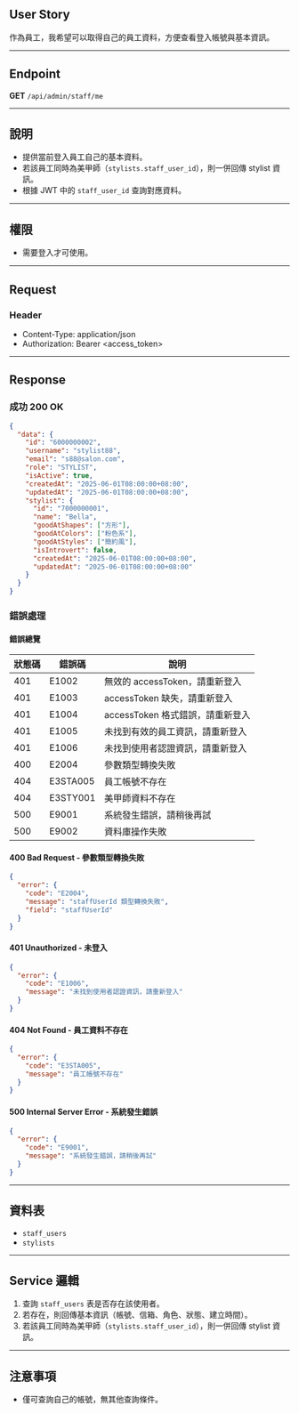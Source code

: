## User Story

作為員工，我希望可以取得自己的員工資料，方便查看登入帳號與基本資訊。

---

## Endpoint

**GET** `/api/admin/staff/me`

---

## 說明

- 提供當前登入員工自己的基本資料。
- 若該員工同時為美甲師（`stylists.staff_user_id`），則一併回傳 stylist 資訊。
- 根據 JWT 中的 `staff_user_id` 查詢對應資料。

---

## 權限

- 需要登入才可使用。

---

## Request

### Header

- Content-Type: application/json
- Authorization: Bearer <access_token>

---

## Response

### 成功 200 OK

```json
{
  "data": {
    "id": "6000000002",
    "username": "stylist88",
    "email": "s88@salon.com",
    "role": "STYLIST",
    "isActive": true,
    "createdAt": "2025-06-01T08:00:00+08:00",
    "updatedAt": "2025-06-01T08:00:00+08:00",
    "stylist": {
      "id": "7000000001",
      "name": "Bella",
      "goodAtShapes": ["方形"],
      "goodAtColors": ["粉色系"],
      "goodAtStyles": ["簡約風"],
      "isIntrovert": false,
      "createdAt": "2025-06-01T08:00:00+08:00",
      "updatedAt": "2025-06-01T08:00:00+08:00"
    }
  }
}
```

### 錯誤處理

#### 錯誤總覽

| 狀態碼 | 錯誤碼   | 說明                             |
| ------ | -------- | -------------------------------- |
| 401    | E1002    | 無效的 accessToken，請重新登入   |
| 401    | E1003    | accessToken 缺失，請重新登入     |
| 401    | E1004    | accessToken 格式錯誤，請重新登入 |
| 401    | E1005    | 未找到有效的員工資訊，請重新登入 |
| 401    | E1006    | 未找到使用者認證資訊，請重新登入 |
| 400    | E2004    | 參數類型轉換失敗                 |
| 404    | E3STA005 | 員工帳號不存在                   |
| 404    | E3STY001 | 美甲師資料不存在                 |
| 500    | E9001    | 系統發生錯誤，請稍後再試         |
| 500    | E9002    | 資料庫操作失敗                   |

#### 400 Bad Request - 參數類型轉換失敗

```json
{
  "error": {
    "code": "E2004",
    "message": "staffUserId 類型轉換失敗",
    "field": "staffUserId"
  }
}
```

#### 401 Unauthorized - 未登入

```json
{
  "error": {
    "code": "E1006",
    "message": "未找到使用者認證資訊，請重新登入"
  }
}
```

#### 404 Not Found - 員工資料不存在

```json
{
  "error": {
    "code": "E3STA005",
    "message": "員工帳號不存在"
  }
}
```

#### 500 Internal Server Error - 系統發生錯誤

```json
{
  "error": {
    "code": "E9001",
    "message": "系統發生錯誤，請稍後再試"
  }
}
```

---

## 資料表

- `staff_users`
- `stylists`

---

## Service 邏輯

1. 查詢 `staff_users` 表是否存在該使用者。
2. 若存在，則回傳基本資訊（帳號、信箱、角色、狀態、建立時間）。
3. 若該員工同時為美甲師（`stylists.staff_user_id`），則一併回傳 stylist 資訊。

---

## 注意事項

- 僅可查詢自己的帳號，無其他查詢條件。
